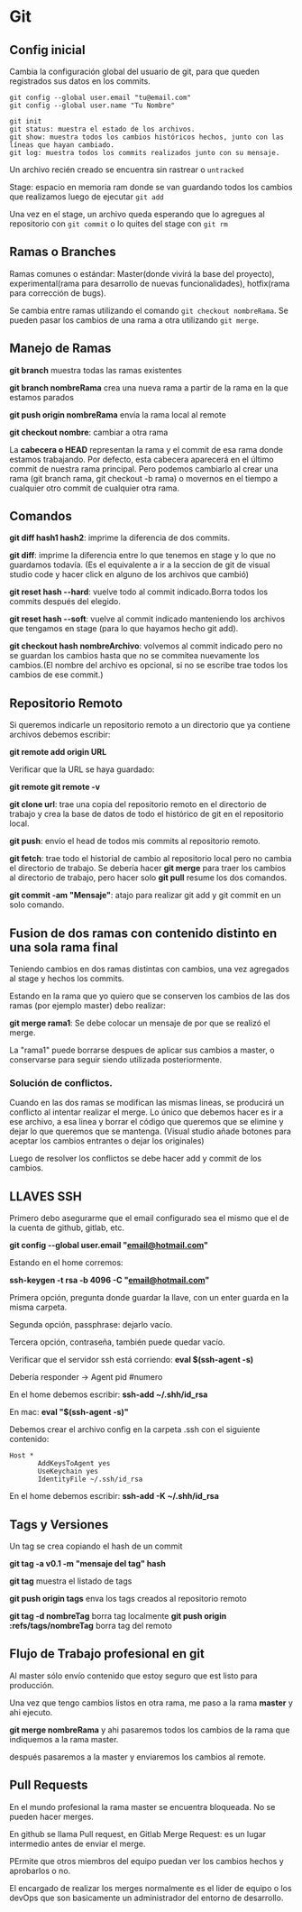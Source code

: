 # Git

## Config inicial

Cambia la configuración global del usuario de git, para que queden registrados sus datos en los commits.
```
git config --global user.email "tu@email.com"
git config --global user.name "Tu Nombre"
```

```
git init
git status: muestra el estado de los archivos.
git show: muestra todos los cambios históricos hechos, junto con las líneas que hayan cambiado.
git log: muestra todos los commits realizados junto con su mensaje.
```

Un archivo recién creado se encuentra sin rastrear o `untracked`

Stage: espacio en memoria ram donde se van guardando todos los cambios que realizamos luego de ejecutar `git add`

Una vez en el stage, un archivo queda esperando que lo agregues al repositorio con `git commit` o lo quites del stage con `git rm`

## Ramas o Branches
Ramas comunes o estándar: Master(donde vivirá la base del proyecto), experimental(rama para desarrollo de nuevas funcionalidades), hotfix(rama para corrección de bugs).

Se cambia entre ramas utilizando el comando `git checkout nombreRama`.
Se pueden pasar los cambios de una rama a otra utilizando `git merge`.

## Manejo de Ramas

**git branch** muestra todas las ramas existentes

**git branch nombreRama** crea una nueva rama a partir de la rama en la que estamos parados

**git push origin nombreRama** envía la rama local al remote

**git checkout nombre**: cambiar a otra rama

La **cabecera o HEAD** representan la rama y el commit de esa rama donde estamos trabajando. Por defecto, esta cabecera aparecerá en el último commit de nuestra rama principal. Pero podemos cambiarlo al crear una rama (git branch rama, git checkout -b rama) o movernos en el tiempo a cualquier otro commit de cualquier otra rama.


## Comandos

**git diff hash1 hash2**: imprime la diferencia de dos commits. 

**git diff**: imprime la diferencia entre lo que tenemos en stage y lo que no guardamos todavía. (Es el equivalente a ir a la seccion de git de visual studio code y hacer click en alguno de los archivos que cambió)

**git reset hash --hard**: vuelve todo al commit indicado.Borra todos los commits después del elegido.

**git reset hash --soft**: vuelve al commit indicado manteniendo los archivos que tengamos en stage (para lo que hayamos hecho git add).

**git checkout hash nombreArchivo**: volvemos al commit indicado pero no se guardan los cambios hasta que no se commitea nuevamente los cambios.(El nombre del archivo es opcional, si no se escribe trae todos los cambios de ese commit.)

## Repositorio Remoto

Si queremos indicarle un repositorio remoto a un directorio que ya contiene archivos debemos escribir:

**git remote add origin URL**

Verificar que la URL se haya guardado:

**git remote
git remote -v**


**git clone url**: trae una copia del repositorio remoto en el directorio de trabajo y crea la base de datos de todo el histórico de git en el repositorio local.

**git push**: envío el head de todos mis commits al repositorio remoto.

**git fetch**: trae todo el historial de cambio al repositorio local pero no cambia el directorio de trabajo. Se debería hacer **git merge** para traer los cambios al directorio de trabajo, pero hacer solo **git pull** resume los dos comandos.

**git commit -am "Mensaje"**: atajo para realizar git add y git commit en un solo comando.

## Fusion de dos ramas con contenido distinto en una sola rama final

Teniendo cambios en dos ramas distintas con cambios, una vez agregados al stage y hechos los commits.

Estando en la rama que yo quiero que se conserven los cambios de las dos ramas (por ejemplo master) debo realizar: 

**git merge rama1**: Se debe colocar un mensaje de por que se realizó el merge.

La "rama1" puede borrarse despues de aplicar sus cambios a master, o conservarse para seguir siendo utilizada posteriormente.

### Solución de conflictos.

Cuando en las dos ramas se modifican las mismas lineas, se producirá un conflicto al intentar realizar el merge.
Lo único que debemos hacer es ir a ese archivo, a esa linea y borrar el código que queremos que se elimine y dejar lo que queremos que se mantenga.
(Visual studio añade botones para aceptar los cambios entrantes o dejar los originales)

Luego de resolver los conflictos se debe hacer add y commit de los cambios.

## LLAVES SSH

Primero debo asegurarme que el email configurado sea el mismo que el de la cuenta de github, gitlab, etc.

**git config --global user.email "email@hotmail.com"**

Estando en el home corremos:

**ssh-keygen -t rsa -b 4096 -C "email@hotmail.com"**

Primera opción, pregunta donde guardar la llave, con un enter guarda en la misma carpeta.

Segunda opción, passphrase: dejarlo vacío.

Tercera opción, contraseña, también puede quedar vacío.

Verificar que el servidor ssh está corriendo: **eval $(ssh-agent -s)**

Debería responder -> Agent pid #numero

En el home debemos escribir: **ssh-add ~/.shh/id_rsa**

En mac: **eval "$(ssh-agent -s)"**

Debemos crear el archivo config en la carpeta .ssh con el siguiente contenido:

```
Host *
       AddKeysToAgent yes
       UseKeychain yes
       IdentityFile ~/.ssh/id_rsa
```

En el home debemos escribir: **ssh-add -K ~/.shh/id_rsa**

## Tags y Versiones

Un tag se crea copiando el hash de un commit 

**git tag -a v0.1 -m "mensaje del tag" hash**

**git tag** muestra el listado de tags

**git push origin tags** enva los tags creados al repositorio remoto

**git tag -d nombreTag** borra tag localmente
**git push origin :refs/tags/nombreTag** borra tag del remoto


## Flujo de Trabajo profesional en git

Al master sólo envío contenido que estoy seguro que est listo para producción.

Una vez que tengo cambios listos en otra rama, me paso a la rama **master** y ahi ejecuto.

**git merge nombreRama** y ahi pasaremos todos los cambios de la rama que indiquemos a la rama master.

después pasaremos a la master y enviaremos los cambios al remote.

 ## Pull Requests
 
 En el mundo profesional la rama master se encuentra bloqueada. No se pueden hacer merges.
 
 En github se llama Pull request, en Gitlab Merge Request: es un lugar intermedio antes de enviar el merge.
 
 PErmite que otros miembros del equipo puedan ver los cambios hechos y aprobarlos o no.
 
 El encargado de realizar los merges normalmente es el lider de equipo o los devOps que son basicamente un administrador del entorno de desarrollo.
 
 









